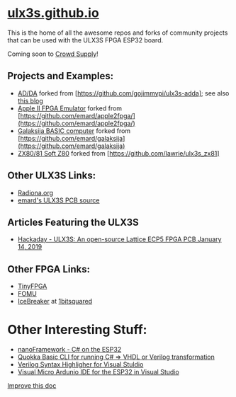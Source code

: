 # [ulx3s.github.io](ulx3s.github.io)   

This is the home of all the awesome repos and forks of community projects that can be used with the ULX3S FPGA ESP32 board.

Coming soon to [Crowd Supply](https://www.crowdsupply.com/radiona/ulx3s)!

## Projects and Examples:

* [AD/DA](https://github.com/ulx3s/ulx3s-adda) forked from [https://github.com/gojimmypi/ulx3s-adda]; see also [this blog](https://gojimmypi.blogspot.com/2018/06/ad9280-ad9708-ad-da-module-for-ax.html) 
* [Apple II FPGA Emulator](https://github.com/ulx3s/apple2fpga/blob/master/README) forked from [https://github.com/emard/apple2fpga/](https://github.com/emard/apple2fpga/)
* [Galaksija BASIC computer](https://github.com/ulx3s/galaksija) forked from [https://github.com/emard/galaksija](https://github.com/emard/galaksija)
* [ZX80/81 Soft Z80](https://github.com/ulx3s/ulx3s_zx81) forked from [https://github.com/lawrie/ulx3s_zx81]

## Other ULX3S Links:
* [Radiona.org](https://radiona.org/ulx3s/)
* [emard's ULX3S PCB source](http://github.com/emard/ulx3s)

## Articles Featuring the ULX3S

* [Hackaday - ULX3S: An open-source Lattice ECP5 FPGA PCB January 14, 2019](https://hackaday.com/2019/01/14/ulx3s-an-open-source-lattice-ecp5-fpga-pcb/)


## Other FPGA Links:
* [TinyFPGA](https://tinyfpga.com/)
* [FOMU](https://workshop.fomu.im/en/latest/)
* [IceBreaker](https://github.com/icebreaker-fpga/icebreaker) at [1bitsquared](https://1bitsquared.com/collections/fpga/products/icebreaker)


# Other Interesting Stuff:
* [nanoFramework - C# on the ESP32](http://docs.nanoframework.net/)
* [Quokka Basic CLI for running C# => VHDL or Verilog transformation](https://github.com/EvgenyMuryshkin/QuokkaEvaluation)
* [Verilog Syntax Highligher for Visual Stuldio](https://marketplace.visualstudio.com/items?itemName=gojimmypi.gojimmypi-verilog-language-extension)
* [Visual Micro Ardunio IDE for the ESP32 in Visual Studio](https://www.visualmicro.com/)

 [Improve this doc](https://github.com/ulx3s/ulx3s.github.io) 